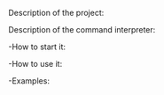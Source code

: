 Description of the project:


Description of the command interpreter:


-How to start it:

-How to use it:

-Examples:

